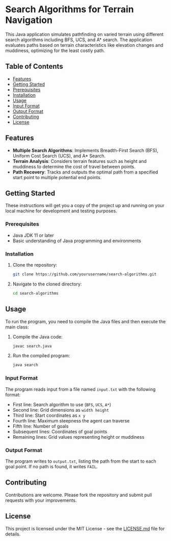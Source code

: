 # Search Algorithms for Terrain Navigation

This Java application simulates pathfinding on varied terrain using different search algorithms including BFS, UCS, and A* search. The application evaluates paths based on terrain characteristics like elevation changes and muddiness, optimizing for the least costly path.

## Table of Contents

- [Features](#features)
- [Getting Started](#getting-started)
- [Prerequisites](#prerequisites)
- [Installation](#installation)
- [Usage](#usage)
- [Input Format](#input-format)
- [Output Format](#output-format)
- [Contributing](#contributing)
- [License](#license)

## Features

- **Multiple Search Algorithms**: Implements Breadth-First Search (BFS), Uniform Cost Search (UCS), and A* Search.
- **Terrain Analysis**: Considers terrain features such as height and muddiness to determine the cost of travel between points.
- **Path Recovery**: Tracks and outputs the optimal path from a specified start point to multiple potential end points.

## Getting Started

These instructions will get you a copy of the project up and running on your local machine for development and testing purposes.

### Prerequisites

- Java JDK 11 or later
- Basic understanding of Java programming and environments

### Installation

1. Clone the repository:
   ```sh
   git clone https://github.com/yourusername/search-algorithms.git
   ```
2. Navigate to the cloned directory:
   ```sh
   cd search-algorithms
   ```

## Usage

To run the program, you need to compile the Java files and then execute the main class:

1. Compile the Java code:
   ```sh
   javac search.java
   ```
2. Run the compiled program:
   ```sh
   java search
   ```

### Input Format

The program reads input from a file named `input.txt` with the following format:
- First line: Search algorithm to use (`BFS`, `UCS`, `A*`)
- Second line: Grid dimensions as `width height`
- Third line: Start coordinates as `x y`
- Fourth line: Maximum steepness the agent can traverse
- Fifth line: Number of goals
- Subsequent lines: Coordinates of goal points
- Remaining lines: Grid values representing height or muddiness

### Output Format

The program writes to `output.txt`, listing the path from the start to each goal point. If no path is found, it writes `FAIL`.

## Contributing

Contributions are welcome. Please fork the repository and submit pull requests with your improvements.

## License

This project is licensed under the MIT License - see the [LICENSE.md](LICENSE.md) file for details.

